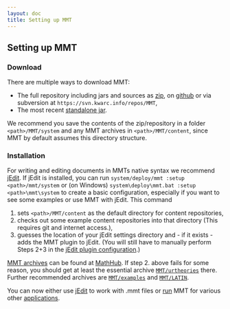 ```yaml
---
layout: doc
title: Setting up MMT
---
```


## Setting up MMT

### Download

There are multiple ways to download MMT:

* The full repository including jars and sources as [zip](https://github.com/KWARC/MMT/archive/master-binaries.zip), on [github](https://github.com/KWARC/MMT) or via subversion at `https://svn.kwarc.info/repos/MMT`,
* The most recent [standalone jar](https://github.com/KWARC/MMT/raw/master-binaries/deploy/mmt.jar).

We recommend you save the contents of the zip/repository in a folder `<path>/MMT/system` and any MMT archives in `<path>/MMT/content`, since MMT by default assumes this directory structure.

### Installation

For writing and editing documents in MMTs native syntax we recommend [jEdit](jedit.html). If jEdit is installed, you can run `system/deploy/mmt :setup <path>/mmt/system` or (on Windows) `system\deploy\mmt.bat :setup <path>\mmt\system` to create a basic configuration, especially if you want to see some examples or use MMT with jEdit. This command 

1. sets `<path>/MMT/content` as the default directory for content repositories,
2. checks out some example content repositories into that directory (This requires git and internet access.),
3. guesses the location of your jEdit settings directory and - if it exists - adds the MMT plugin to jEdit.
(You will still have to manually perform Steps 2+3 in the [jEdit plugin configuration](jedit.html).)

[MMT archives](../system/applications/archives.html) can be found at [MathHub](../system/applications/oaf.html). If step 2. above fails for some reason, you should get at least the essential archive [`MMT/urtheories`](https://gl.mathhub.info/MMT/urtheories) there. Further recommended archives are [`MMT/examples`](https://gl.mathhub.info/MMT/examples) and [`MMT/LATIN`](https://gl.mathhub.info/MMT/LATIN).

You can now either use [jEdit](jedit.html) to work with .mmt files or [run](running.html) MMT for various other [applications](../system/applications/).
